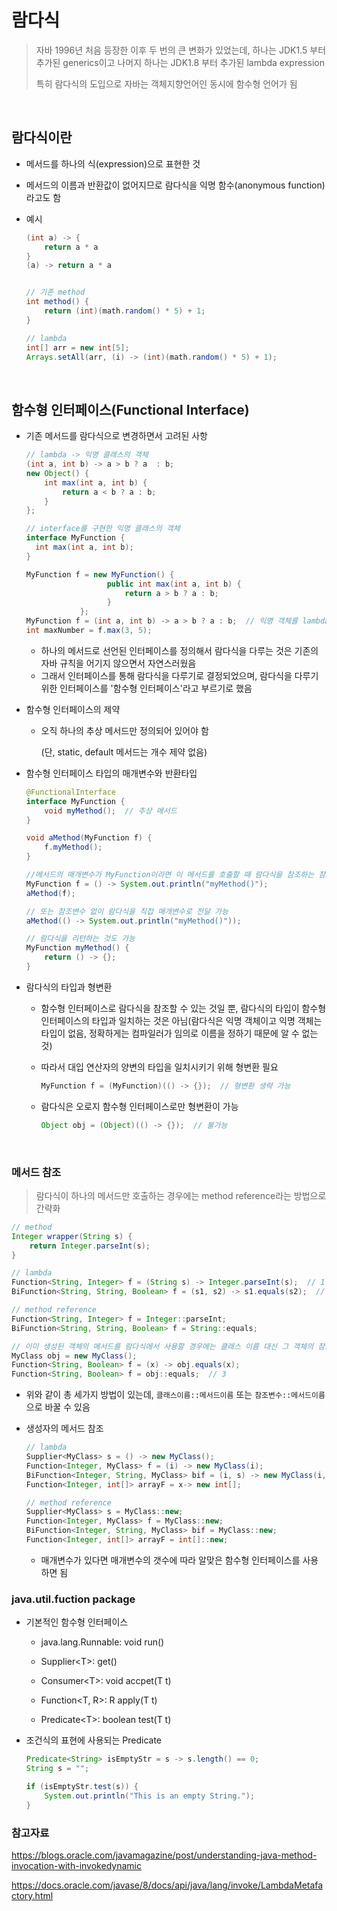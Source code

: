 # 람다식

> 자바 1996년 처음 등장한 이후 두 번의 큰 변화가 있었는데, 하나는 JDK1.5 부터 추가된 generics이고 나머지 하나는 JDK1.8 부터 추가된 lambda expression
>
> 특히 람다식의 도입으로 자바는 객체지향언어인 동시에 함수형 언어가 됨

<br>

## 람다식이란

- 메서드를 하나의 식(expression)으로 표현한 것
- 메서드의 이름과 반환값이 없어지므로 람다식을 익명 함수(anonymous function)라고도 함

- 예시

  ```java
  (int a) -> {
      return a * a
  }
  (a) -> return a * a
  
  
  // 기존 method
  int method() {
      return (int)(math.random() * 5) + 1;
  }
  
  // lambda
  int[] arr = new int[5];
  Arrays.setAll(arr, (i) -> (int)(math.random() * 5) + 1);
  ```

<br>

## 함수형 인터페이스(Functional Interface)

- 기존 메서드를 람다식으로 변경하면서 고려된 사항

  ```java
  // lambda -> 익명 클래스의 객체
  (int a, int b) -> a > b ? a  : b;
  new Object() {
      int max(int a, int b) {
          return a < b ? a : b;
      }
  };
  
  // interface를 구현한 익명 클래스의 객체
  interface MyFunction {
  	int max(int a, int b);
  }
  
  MyFunction f = new MyFunction() {
  					public int max(int a, int b) {
  						return a > b ? a : b;
  					}
  			  };
  MyFunction f = (int a, int b) -> a > b ? a : b;  // 익명 객체를 lambda로 대체
  int maxNumber = f.max(3, 5);
  ```

  - 하나의 메서드로 선언된 인터페이스를 정의해서 람다식을 다루는 것은 기존의 자바 규칙을 어기지 않으면서 자연스러웠음
  - 그래서 인터페이스를 통해 람다식을 다루기로 결정되었으며, 람다식을 다루기 위한 인터페이스를 '함수형 인터페이스'라고 부르기로 했음

- 함수형 인터페이스의 제약

  - 오직 하나의 추상 메서드만 정의되어 있어야 함

    (단, static, default 메서드는 개수 제약 없음)

- 함수형 인터페이스 타입의 매개변수와 반환타입

  ```java
  @FunctionalInterface
  interface MyFunction {
      void myMethod();  // 추상 메서드
  }
  
  void aMethod(MyFunction f) {
      f.myMethod();
  }
  
  //메서드의 매개변수가 MyFunction이라면 이 메서드를 호출할 때 람다식을 참조하는 참조변수를 매개변수로 지정해야 함
  MyFunction f = () -> System.out.println("myMethod()");
  aMethod(f);
  
  // 또는 참조변수 없이 람다식을 직접 매개변수로 전달 가능
  aMethod(() -> System.out.println("myMethod()"));
  
  // 람다식을 리턴하는 것도 가능
  MyFunction myMethod() {
      return () -> {};
  }
  ```

- 람다식의 타입과 형변환

  - 함수형 인터페이스로 람다식을 참조할 수 있는 것일 뿐, 람다식의 타입이 함수형 인터페이스의 타입과 일치하는 것은 아님(람다식은 익명 객체이고 익명 객체는 타입이 없음, 정확하게는 컴파일러가 임의로 이름을 정하기 때문에 알 수 없는 것)

  - 따라서 대입 연산자의 양변의 타입을 일치시키기 위해 형변환 필요

    ```java
    MyFunction f = (MyFunction)(() -> {});  // 형변환 생략 가능
    ```

  - 람다식은 오로지 함수형 인터페이스로만 형변환이 가능

    ```java
    Object obj = (Object)(() -> {});  // 불가능
    ```

<br>

### 메서드 참조

> 람다식이 하나의 메서드만 호출하는 경우에는 method reference라는 방법으로 간략화

```java
// method
Integer wrapper(String s) {
    return Integer.parseInt(s);
}

// lambda
Function<String, Integer> f = (String s) -> Integer.parseInt(s);  // 1
BiFunction<String, String, Boolean> f = (s1, s2) -> s1.equals(s2);  // 2

// method reference
Function<String, Integer> f = Integer::parseInt;
BiFunction<String, String, Boolean> f = String::equals;
```

```java
// 이미 생성된 객체의 메서드를 람다식에서 사용할 경우에는 클래스 이름 대신 그 객체의 참조변수를 적어줘야 함
MyClass obj = new MyClass();
Function<String, Boolean> f = (x) -> obj.equals(x);
Function<String, Boolean> f = obj::equals;  // 3
```

- 위와 같이 총 세가지 방법이 있는데, `클래스이름::메서드이름` 또는 `참조변수::메서드이름` 으로 바꿀 수 있음

- 생성자의 메서드 참조

  ```java
  // lambda
  Supplier<MyClass> s = () -> new MyClass();
  Function<Integer, MyClass> f = (i) -> new MyClass(i);
  BiFunction<Integer, String, MyClass> bif = (i, s) -> new MyClass(i, s);
  Function<Integer, int[]> arrayF = x-> new int[];
  
  // method reference
  Supplier<MyClass> s = MyClass::new;
  Function<Integer, MyClass> f = MyClass::new;
  BiFunction<Integer, String, MyClass> bif = MyClass::new;
  Function<Integer, int[]> arrayF = int[]::new;
  ```

  - 매개변수가 있다면 매개변수의 갯수에 따라 알맞은 함수형 인터페이스를 사용하면 됨

  



### java.util.fuction package

- 기본적인 함수형 인터페이스

  - java.lang.Runnable: void run()

  - Supplier\<T>: get()
  - Consumer\<T>: void accpet(T t)
  - Function<T, R>: R apply(T t)
  - Predicate\<T>: boolean test(T t)

- 조건식의 표현에 사용되는 Predicate

  ```java
  Predicate<String> isEmptyStr = s -> s.length() == 0;
  String s = "";
  
  if (isEmptyStr.test(s)) {
      System.out.println("This is an empty String.");
  }
  ```



### 참고자료

https://blogs.oracle.com/javamagazine/post/understanding-java-method-invocation-with-invokedynamic

https://docs.oracle.com/javase/8/docs/api/java/lang/invoke/LambdaMetafactory.html
